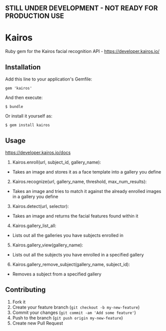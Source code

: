 ## STILL UNDER DEVELOPMENT - NOT READY FOR PRODUCTION USE

# Kairos

Ruby gem for the Kairos facial recognition API - https://developer.kairos.io/

## Installation

Add this line to your application's Gemfile:

    gem 'kairos'

And then execute:

    $ bundle

Or install it yourself as:

    $ gem install kairos

## Usage
https://developer.kairos.io/docs

1. Kairos.enroll(url, subject_id, gallery_name):
 - Takes an image and stores it as a face template into a gallery you define

2. Kairos.recognize(url, gallery_name, threshold, max_num_results):
 - Takes an image and tries to match it against the already enrolled images in a gallery you define

3. Kairos.detect(url, selector):
 - Takes an image and returns the facial features found within it

4. Kairos.gallery_list_all:
 - Lists out all the galleries you have subjects enrolled in

5. Kairos.gallery_view(gallery_name):
 - Lists out all the subjects you have enrolled in a specified gallery

6. Kairos.gallery_remove_subject(gallery_name, subject_id):
 - Removes a subject from a specified gallery

## Contributing

1. Fork it
2. Create your feature branch (`git checkout -b my-new-feature`)
3. Commit your changes (`git commit -am 'Add some feature'`)
4. Push to the branch (`git push origin my-new-feature`)
5. Create new Pull Request
